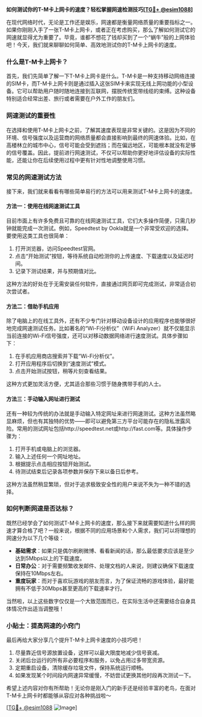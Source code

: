 **如何测试你的T-M卡上网卡的速度？轻松掌握网速检测技巧[[TG💪+ @esim1088](https://t.me/s/esim1088)]**

在现代网络时代，无论是工作还是娱乐，网速都是衡量网络质量的重要指标之一。如果你刚刚入手了一张T-M卡上网卡，或者正在考虑购买，那么了解如何测试它的网速就显得尤为重要了。毕竟，谁都不想花了钱却买到了一个“蜗牛”般的上网体验吧！今天，我们就来聊聊如何简单、高效地测试你的T-M卡上网卡的速度。

### 什么是T-M卡上网卡？

首先，我们先简单了解一下T-M卡上网卡是什么。T-M卡是一种支持移动网络连接的SIM卡，而T-M卡上网卡则是通过插入这张SIM卡来实现无线上网功能的小型设备。它可以帮助用户随时随地连接到互联网，摆脱传统宽带线缆的束缚。这种设备特别适合经常出差、旅行或者需要在户外工作的朋友们。

### 网速测试的重要性

在选择和使用T-M卡上网卡之前，了解其速度表现是非常关键的。这是因为不同的环境、信号强度以及运营商的网络质量都会直接影响到最终的网速体验。比如，在高楼林立的城市中心，信号可能会受到遮挡；而在偏远地区，可能根本就没有足够的信号覆盖。因此，提前进行网速测试，不仅可以帮助你更好地评估设备的实际性能，还能让你在后续使用过程中更有针对性地调整使用习惯。

### 常见的网速测试方法

接下来，我们就来看看有哪些简单易行的方法可以用来测试T-M卡上网卡的速度。

#### 方法一：使用在线网速测试工具

目前市面上有许多免费且可靠的在线网速测试工具，它们大多操作简便，只需几秒钟就能完成一次测试。例如，Speedtest by Ookla就是一个非常受欢迎的选择。要使用这类工具也很简单：

1. 打开浏览器，访问Speedtest官网。
2. 点击“开始测试”按钮，等待系统自动检测你的上传速度、下载速度以及延迟时间。
3. 记录下测试结果，并与预期值对比。

这种方法的好处在于无需安装任何软件，直接通过网页即可完成测试，非常适合初次尝试者。

#### 方法二：借助手机应用

除了电脑上的在线工具外，还有不少专门针对移动设备设计的应用程序也能够很好地完成网速测试任务。比如著名的“Wi-Fi分析仪”（WiFi Analyzer）就不仅能显示当前连接的Wi-Fi信号强度，还可以对移动数据网络进行速度测试。具体步骤如下：

1. 在手机应用商店搜索并下载“Wi-Fi分析仪”。
2. 打开应用程序后切换到“速度测试”模式。
3. 点击开始测试按钮，稍等片刻查看结果。

这种方式更加灵活方便，尤其适合那些习惯于随身携带手机的人士。

#### 方法三：手动输入网址进行测试

还有一种较为传统的办法就是手动输入特定网址来进行网速测试。这种方法虽然略显麻烦，但也有其独特的优势——即可以避免第三方平台可能存在的隐私泄露风险。常用的测试网址包括http://speedtest.net或http://fast.com等。具体操作步骤为：

1. 打开手机或电脑上的浏览器。
2. 输入上述任何一个网址地址。
3. 根据提示点击相应按钮开始测试。
4. 待测试结束后记录各项参数并保存下来以备日后参考。

这种方法虽然稍显繁琐，但对于追求极致安全性的用户来说不失为一种不错的选择。

### 如何判断网速是否达标？

既然已经学会了如何测试T-M卡上网卡的速度，那么接下来就需要知道什么样的网速才算合格了吧？一般来说，根据不同的应用场景和个人需求，我们可以将理想的网速分为以下几个等级：

- **基础需求**：如果只是偶尔刷刷微博、看看新闻的话，那么最低要求应该是至少达到5Mbps以上的下载速度。
- **日常办公**：对于需要频繁收发邮件、处理文档的人来说，则建议确保下载速度保持在10Mbps左右。
- **重度玩家**：而对于喜欢玩游戏的朋友而言，为了保证流畅的游戏体验，最好能拥有不低于30Mbps甚至更高的下载速率才行。

当然啦，以上这些数字仅仅是一个大致范围而已，在实际生活中还需要结合自身具体情况作出适当调整哦！

### 小贴士：提高网速的小窍门

最后再给大家分享几个提升T-M卡上网卡速度的小技巧吧！

1. 尽量靠近信号源放置设备，这样可以最大限度地减少信号衰减。
2. 关闭后台运行的所有非必要程序和服务，以免占用过多带宽资源。
3. 定期重启设备，清除缓存垃圾文件，保持系统运行顺畅。
4. 如果发现某个时间段内网速异常缓慢，不妨尝试更换其他时段再次测试一下。

希望上述内容对你有所帮助！无论你是刚入门的新手还是经验丰富的老鸟，在面对T-M卡上网卡时都能够从容应对各种挑战啦～

[[TG💪+ @esim1088](https://t.me/s/esim1088) ![Image](https://i.postimg.cc/4NQfJmqS/Snipaste-2025-05-13-00-14-12.png)]